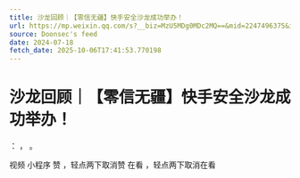 ```yaml
---
title: 沙龙回顾｜【零信无疆】快手安全沙龙成功举办！
url: https://mp.weixin.qq.com/s?__biz=MzU5MDg0MDc2MQ==&mid=2247496375&idx=1&sn=3c18eff34338f44ba755613d0a16152d
source: Doonsec's feed
date: 2024-07-18
fetch_date: 2025-10-06T17:41:53.770198
---
```


# 沙龙回顾｜【零信无疆】快手安全沙龙成功举办！

：
，
。

视频
小程序
赞
，轻点两下取消赞
在看
，轻点两下取消在看